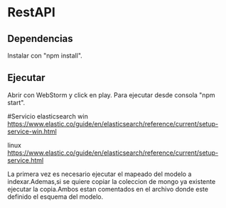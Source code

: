 # RestAPI 
## Dependencias
Instalar con "npm install".
## Ejecutar
Abrir con WebStorm y click en play.
Para ejecutar desde consola "npm start".

#Servicio elasticsearch
win
https://www.elastic.co/guide/en/elasticsearch/reference/current/setup-service-win.html

linux
https://www.elastic.co/guide/en/elasticsearch/reference/current/setup-service.html

La primera vez es necesario ejecutar el mapeado del modelo a indexar.Ademas,si se quiere copiar la coleccion de mongo ya existente ejecutar la copia.Ambos estan comentados en el archivo donde este definido el esquema del modelo.